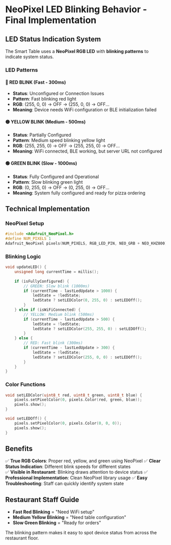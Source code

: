# NeoPixel LED Blinking Behavior - Final Implementation

## LED Status Indication System

The Smart Table uses a **NeoPixel RGB LED** with **blinking patterns** to indicate system status.

### LED Patterns

#### 🔴 **RED BLINK (Fast - 300ms)**
- **Status**: Unconfigured or Connection Issues
- **Pattern**: Fast blinking red light
- **RGB**: (255, 0, 0) → OFF → (255, 0, 0) → OFF...
- **Meaning**: Device needs WiFi configuration or BLE initialization failed

#### 🟡 **YELLOW BLINK (Medium - 500ms)**  
- **Status**: Partially Configured
- **Pattern**: Medium speed blinking yellow light
- **RGB**: (255, 255, 0) → OFF → (255, 255, 0) → OFF...
- **Meaning**: WiFi connected, BLE working, but server URL not configured

#### 🟢 **GREEN BLINK (Slow - 1000ms)**
- **Status**: Fully Configured and Operational
- **Pattern**: Slow blinking green light
- **RGB**: (0, 255, 0) → OFF → (0, 255, 0) → OFF...
- **Meaning**: System fully configured and ready for pizza ordering

## Technical Implementation

### NeoPixel Setup
```cpp
#include <Adafruit_NeoPixel.h>
#define NUM_PIXELS 1
Adafruit_NeoPixel pixels(NUM_PIXELS, RGB_LED_PIN, NEO_GRB + NEO_KHZ800);
```

### Blinking Logic
```cpp
void updateLED() {
    unsigned long currentTime = millis();
    
    if (isFullyConfigured) {
        // GREEN: Slow blink (1000ms)
        if (currentTime - lastLedUpdate > 1000) {
            ledState = !ledState;
            ledState ? setLEDColor(0, 255, 0) : setLEDOff();
        }
    } else if (isWiFiConnected) {
        // YELLOW: Medium blink (500ms)  
        if (currentTime - lastLedUpdate > 500) {
            ledState = !ledState;
            ledState ? setLEDColor(255, 255, 0) : setLEDOff();
        }
    } else {
        // RED: Fast blink (300ms)
        if (currentTime - lastLedUpdate > 300) {
            ledState = !ledState;
            ledState ? setLEDColor(255, 0, 0) : setLEDOff();
        }
    }
}
```

### Color Functions
```cpp
void setLEDColor(uint8_t red, uint8_t green, uint8_t blue) {
    pixels.setPixelColor(0, pixels.Color(red, green, blue));
    pixels.show();
}

void setLEDOff() {
    pixels.setPixelColor(0, pixels.Color(0, 0, 0));
    pixels.show();
}
```

## Benefits

✅ **True RGB Colors**: Proper red, yellow, and green using NeoPixel
✅ **Clear Status Indication**: Different blink speeds for different states  
✅ **Visible in Restaurant**: Blinking draws attention to device status
✅ **Professional Implementation**: Clean NeoPixel library usage
✅ **Easy Troubleshooting**: Staff can quickly identify system state

## Restaurant Staff Guide

- **Fast Red Blinking** = "Need WiFi setup"
- **Medium Yellow Blinking** = "Need table configuration" 
- **Slow Green Blinking** = "Ready for orders"

The blinking pattern makes it easy to spot device status from across the restaurant floor.